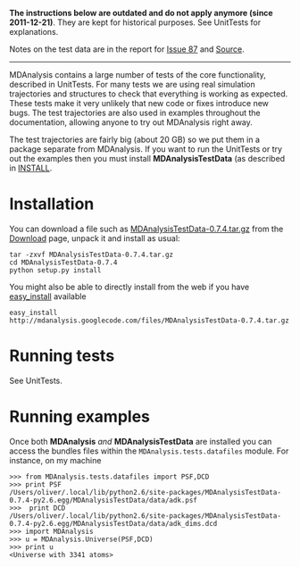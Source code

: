 **The instructions below are outdated and do not apply anymore (since 2011-12-21)**. They are kept for historical purposes. See UnitTests for explanations.

Notes on the test data are in the report for [Issue 87](https://code.google.com/p/mdanalysis/issues/detail?id=87) and [Source](Source.md).


---


MDAnalysis contains a large number of tests of the core functionality, described in UnitTests. For many tests we are using real simulation trajectories and structures to check that everything is working as expected. These tests make it very unlikely that new code or fixes introduce new bugs. The test trajectories are also used in examples throughout the documentation, allowing anyone to try out MDAnalysis right away.

The test trajectories are fairly big (about 20 GB) so we put them in a package separate from MDAnalysis. If you want to run the UnitTests or try out the examples then you must install **MDAnalysisTestData** (as described in [INSTALL](http://code.google.com/p/mdanalysis/source/browse/branches/MDAnalysisTestData/INSTALL).

# Installation #
You can download a file such as [MDAnalysisTestData-0.7.4.tar.gz](http://code.google.com/p/mdanalysis/downloads/detail?name=MDAnalysisTestData-0.7.4.tar.gz&can=2&q=#makechanges) from the [Download](http://code.google.com/p/mdanalysis/downloads/list) page, unpack it and install as usual:
```
tar -zxvf MDAnalysisTestData-0.7.4.tar.gz
cd MDAnalysisTestData-0.7.4
python setup.py install
```


You might also be able to directly install from the web if you have [easy\_install](http://packages.python.org/distribute/easy_install.html) available
```
easy_install http://mdanalysis.googlecode.com/files/MDAnalysisTestData-0.7.4.tar.gz
```

# Running tests #
See UnitTests.

# Running examples #
Once both **MDAnalysis** _and_ **MDAnalysisTestData** are installed you can access the bundles files within the `MDAnalysis.tests.datafiles` module. For instance, on my machine
```
>>> from MDAnalysis.tests.datafiles import PSF,DCD
>>> print PSF
/Users/oliver/.local/lib/python2.6/site-packages/MDAnalysisTestData-0.7.4-py2.6.egg/MDAnalysisTestData/data/adk.psf
>>>  print DCD
/Users/oliver/.local/lib/python2.6/site-packages/MDAnalysisTestData-0.7.4-py2.6.egg/MDAnalysisTestData/data/adk_dims.dcd
>>> import MDAnalysis
>>> u = MDAnalysis.Universe(PSF,DCD)
>>> print u
<Universe with 3341 atoms>
```